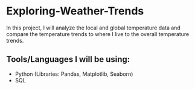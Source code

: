 # Exploring-Weather-Trends
In this project, I will analyze the local and global temperature data and compare the temperature trends to where I live to the overall temperature trends.
## Tools/Languages I will be using:
- Python (Libraries: Pandas, Matplotlib, Seaborn)
- SQL

